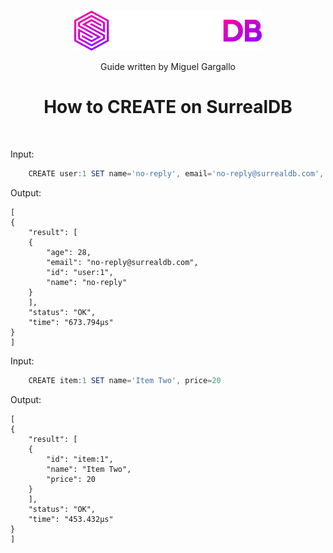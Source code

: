 <br>
<p align="center">
    <a href="https://surrealdb.com#gh-dark-mode-only" target="_blank">
        <img width="300" src="/img/white/logo.svg" alt="SurrealDB Logo">
    </a>
    <p align="center">
    Guide written by Miguel Gargallo
    </p>
    <h1 align="center">
        How to CREATE on SurrealDB
    </h1>
</p>
<br>

Input:

```powershell
	CREATE user:1 SET name='no-reply', email='no-reply@surrealdb.com', age=28
```

Output:

	[
	{
		"result": [
		{
			"age": 28,
			"email": "no-reply@surrealdb.com",
			"id": "user:1",
			"name": "no-reply"
		}
		],
		"status": "OK",
		"time": "673.794µs"
	}
	]

Input:

```powershell
	CREATE item:1 SET name='Item Two', price=20
```

Output:

	[
	{
		"result": [
		{
			"id": "item:1",
			"name": "Item Two",
			"price": 20
		}
		],
		"status": "OK",
		"time": "453.432µs"
	}
	]

